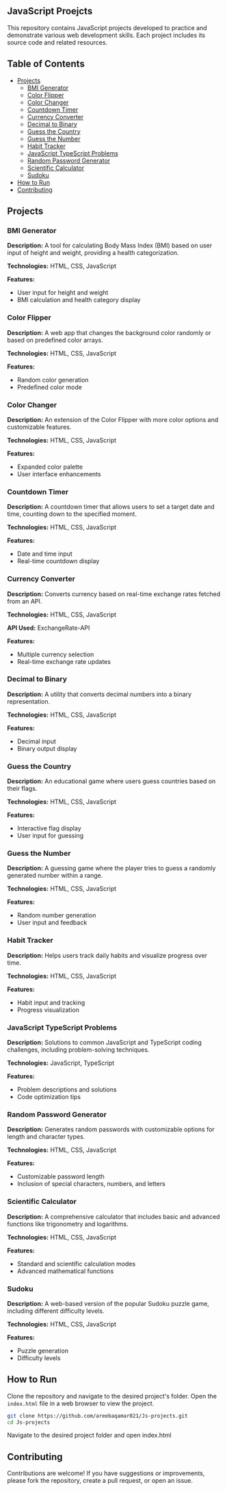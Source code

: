 ## JavaScript Proejcts

This repository contains JavaScript projects developed to practice and demonstrate various web development skills. Each project includes its source code and related resources.

## Table of Contents
- [Projects](#projects)
  - [BMI Generator](#bmi-generator)
  - [Color Flipper](#color-flipper)
  - [Color Changer](#color-changer)
  - [Countdown Timer](#countdown-timer)
  - [Currency Converter](#currency-converter)
  - [Decimal to Binary](#decimal-to-binary)
  - [Guess the Country](#guess-the-country)
  - [Guess the Number](#guess-the-number)
  - [Habit Tracker](#habit-tracker)
  - [JavaScript TypeScript Problems](#javascript-typescript-problems)
  - [Random Password Generator](#random-password-generator)
  - [Scientific Calculator](#scientific-calculator)
  - [Sudoku](#sudoku)
- [How to Run](#how-to-run)
- [Contributing](#contributing)

## Projects

### BMI Generator
**Description:** A tool for calculating Body Mass Index (BMI) based on user input of height and weight, providing a health categorization.

**Technologies:** HTML, CSS, JavaScript

**Features:**
- User input for height and weight
- BMI calculation and health category display

### Color Flipper
**Description:** A web app that changes the background color randomly or based on predefined color arrays.

**Technologies:** HTML, CSS, JavaScript

**Features:**
- Random color generation
- Predefined color mode

### Color Changer
**Description:** An extension of the Color Flipper with more color options and customizable features.

**Technologies:** HTML, CSS, JavaScript

**Features:**
- Expanded color palette
- User interface enhancements

### Countdown Timer
**Description:** A countdown timer that allows users to set a target date and time, counting down to the specified moment.

**Technologies:** HTML, CSS, JavaScript

**Features:**
- Date and time input
- Real-time countdown display

### Currency Converter
**Description:** Converts currency based on real-time exchange rates fetched from an API.

**Technologies:** HTML, CSS, JavaScript

**API Used:** ExchangeRate-API

**Features:**
- Multiple currency selection
- Real-time exchange rate updates

### Decimal to Binary
**Description:** A utility that converts decimal numbers into a binary representation.

**Technologies:** HTML, CSS, JavaScript

**Features:**
- Decimal input
- Binary output display

### Guess the Country
**Description:** An educational game where users guess countries based on their flags.

**Technologies:** HTML, CSS, JavaScript

**Features:**
- Interactive flag display
- User input for guessing

### Guess the Number
**Description:** A guessing game where the player tries to guess a randomly generated number within a range.

**Technologies:** HTML, CSS, JavaScript

**Features:**
- Random number generation
- User input and feedback

### Habit Tracker
**Description:** Helps users track daily habits and visualize progress over time.

**Technologies:** HTML, CSS, JavaScript

**Features:**
- Habit input and tracking
- Progress visualization

### JavaScript TypeScript Problems
**Description:** Solutions to common JavaScript and TypeScript coding challenges, including problem-solving techniques.

**Technologies:** JavaScript, TypeScript

**Features:**
- Problem descriptions and solutions
- Code optimization tips

### Random Password Generator
**Description:** Generates random passwords with customizable options for length and character types.

**Technologies:** HTML, CSS, JavaScript

**Features:**
- Customizable password length
- Inclusion of special characters, numbers, and letters

### Scientific Calculator
**Description:** A comprehensive calculator that includes basic and advanced functions like trigonometry and logarithms.

**Technologies:** HTML, CSS, JavaScript

**Features:**
- Standard and scientific calculation modes
- Advanced mathematical functions

### Sudoku
**Description:** A web-based version of the popular Sudoku puzzle game, including different difficulty levels.

**Technologies:** HTML, CSS, JavaScript

**Features:**
- Puzzle generation
- Difficulty levels



<!-- ![Screenshot of the project](assets/sudoku.png) -->

## How to Run
Clone the repository and navigate to the desired project's folder. Open the `index.html` file in a web browser to view the project.

```bash
git clone https://github.com/areebaqamar021/Js-projects.git
cd Js-projects
```
Navigate to the desired project folder and open index.html

## Contributing
Contributions are welcome! If you have suggestions or improvements, please fork the repository, create a pull request, or open an issue.
